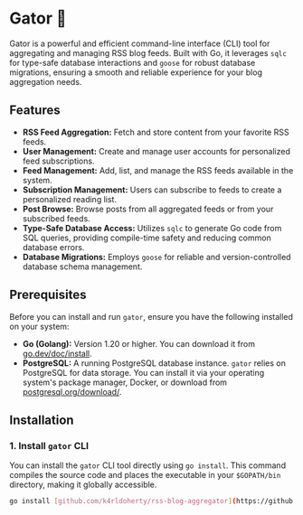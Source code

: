 # Gator 🐊

Gator is a powerful and efficient command-line interface (CLI) tool for aggregating and managing RSS blog feeds. Built with Go, it leverages `sqlc` for type-safe database interactions and `goose` for robust database migrations, ensuring a smooth and reliable experience for your blog aggregation needs.

## Features

* **RSS Feed Aggregation:** Fetch and store content from your favorite RSS feeds.
* **User Management:** Create and manage user accounts for personalized feed subscriptions.
* **Feed Management:** Add, list, and manage the RSS feeds available in the system.
* **Subscription Management:** Users can subscribe to feeds to create a personalized reading list.
* **Post Browse:** Browse posts from all aggregated feeds or from your subscribed feeds.
* **Type-Safe Database Access:** Utilizes `sqlc` to generate Go code from SQL queries, providing compile-time safety and reducing common database errors.
* **Database Migrations:** Employs `goose` for reliable and version-controlled database schema management.

## Prerequisites

Before you can install and run `gator`, ensure you have the following installed on your system:

* **Go (Golang):** Version 1.20 or higher. You can download it from [go.dev/doc/install](https://go.dev/doc/install).
* **PostgreSQL:** A running PostgreSQL database instance. `gator` relies on PostgreSQL for data storage. You can install it via your operating system's package manager, Docker, or download from [postgresql.org/download/](https://www.postgresql.org/download/).

## Installation

### 1. Install `gator` CLI

You can install the `gator` CLI tool directly using `go install`. This command compiles the source code and places the executable in your `$GOPATH/bin` directory, making it globally accessible.

```bash
go install [github.com/k4rldoherty/rss-blog-aggregator](https://github.com/k4rldoherty/rss-blog-aggregator)
